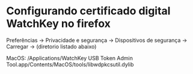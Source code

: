 # Configurando certificado digital WatchKey no firefox

Preferências -> Privacidade e segurança -> Dispositivos de segurança -> Carregar -> (diretorio listado abaixo)

MacOS: /Applications/WatchKey USB Token Admin Tool.app/Contents/MacOS/tools/libwdpkcsutil.dylib
